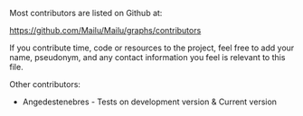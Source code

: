 Most contributors are listed on Github at:

 https://github.com/Mailu/Mailu/graphs/contributors

If you contribute time, code or resources to the project, feel free to add
your name, pseudonym, and any contact information you feel is relevant to
this file.

Other contributors:

 - Angedestenebres - Tests on development version & Current version
